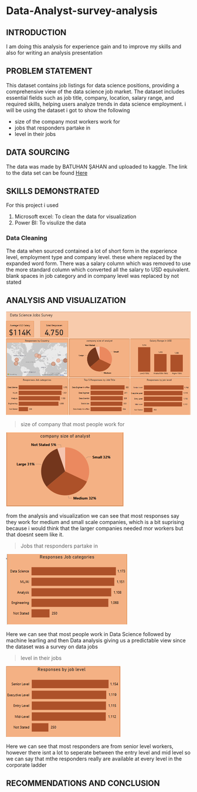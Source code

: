 # Data-Analyst-survey-analysis

## INTRODUCTION
I am doing this analysis for experience gain and to improve my skills and also for writing an analysis presentation

## PROBLEM STATEMENT
This dataset contains job listings for data science positions, providing a comprehensive view of the data science job market. The dataset includes essential fields such as job title, company, location, salary range, and required skills, helping users analyze trends in data science employment.
i will be using the dataset i got to show the following
- size of the company most workers work for
- jobs that responders partake in
- level in their jobs
## DATA SOURCING
The data was made by BATUHAN ŞAHAN and uploaded to kaggle. The link to the data set can be found [Here](https://www.kaggle.com/datasets/brsahan/data-science-job)
## SKILLS DEMONSTRATED
For this project i used 

1. Microsoft excel: To clean the data for visualization 
2. Power BI: To visulize the data
### Data Cleaning
The data when sourced contained a lot of short form in the experience level, employment type and company level. these where replaced by the expanded word form.
There was a salary column which was removed to use the more standard column which converted all the salary to USD equivalent.
blank spaces in job category and in company level was replaced by not stated

## ANALYSIS AND VISUALIZATION

![Visualization](pictures/PBIDesktop_HJ8Ysafcg6.png)

> size of company that most people work for

![Data-Analyst-survey-analysis/pictures/PBIDesktop_z7Fwsorokm.png](pictures/PBIDesktop_z7Fwsorokm.png)

from the analysis and visualization we can see that most responses say they work for medium and small scale companies, which is a bit suprising because i would think that the larger companies needed mor workers but that doesnt seem like it.

> Jobs that responders partake in

![Data-Analyst-survey-analysis/pictures/PBIDesktop_IokO4YNkT2.png](pictures/PBIDesktop_IokO4YNkT2.png)

Here we can see that most people work in Data Science followed by machine learling and then Data analysis giving us a predictable view since the dataset was a survey on data jobs

> level in their jobs

![Data-Analyst-survey-analysis/pictures/PBIDesktop_slJQwKQ60R.png](pictures/PBIDesktop_slJQwKQ60R.png)

Here we can see that most responders are from senior level workers, however there isnt a lot to seperate between the entry level and mid level so we can say that mthe responders really are available at every level in the corporate ladder 
## RECOMMENDATIONS AND CONCLUSION
